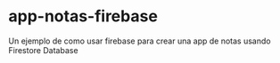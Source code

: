 # app-notas-firebase
Un ejemplo de como usar firebase para crear una app de notas usando Firestore Database
